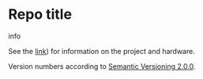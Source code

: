 # Repo title
info


See the [link](www.vansteenwegen.org)) for information on the project and hardware.

Version numbers according to [Semantic Versioning 2.0.0](https://semver.org/).
